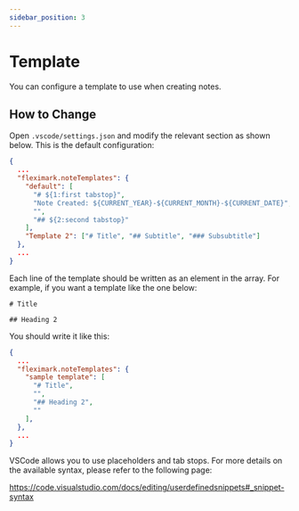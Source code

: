 ```yaml
---
sidebar_position: 3
---
```


# Template

You can configure a template to use when creating notes.

## How to Change

Open `.vscode/settings.json` and modify the relevant section as shown below. This is the default configuration:
```json title=".vscode/settings.json" {3-11} 
{
  ...
  "fleximark.noteTemplates": {
    "default": [
      "# ${1:first tabstop}",
      "Note Created: ${CURRENT_YEAR}-${CURRENT_MONTH}-${CURRENT_DATE}",
      "",
      "## ${2:second tabstop}"
    ],
    "Template 2": ["# Title", "## Subtitle", "### Subsubtitle"]
  },
  ...
}
```

Each line of the template should be written as an element in the array.
For example, if you want a template like the one below:

```plaintext
# Title

## Heading 2

```

You should write it like this:

```json title=".vscode/settings.json"
{
  ...
  "fleximark.noteTemplates": {
    "sample template": [
      "# Title",
      "",
      "## Heading 2",
      ""
    ],
  },
  ...
}
```

VSCode allows you to use placeholders and tab stops. For more details on the available syntax, please refer to the following page:

https://code.visualstudio.com/docs/editing/userdefinedsnippets#_snippet-syntax